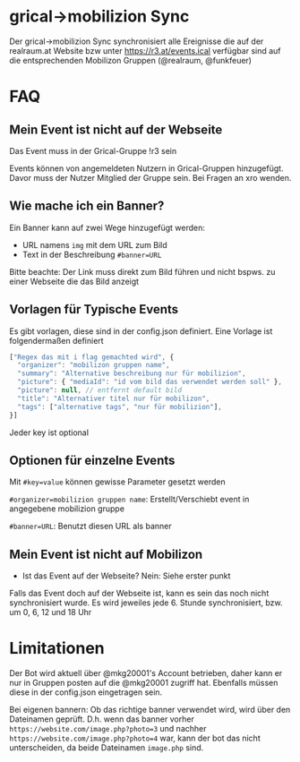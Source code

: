 # grical->mobilizion Sync

Der grical->mobilizion Sync synchronisiert alle Ereignisse die auf der realraum.at Website bzw unter https://r3.at/events.ical verfügbar sind auf die entsprechenden Mobilizon Gruppen (@realraum, @funkfeuer)

# FAQ

## Mein Event ist nicht auf der Webseite

Das Event muss in der Grical-Gruppe !r3 sein

Events können von angemeldeten Nutzern in Grical-Gruppen hinzugefügt. Davor muss der Nutzer Mitglied der Gruppe sein. Bei Fragen an xro wenden.

## Wie mache ich ein Banner?

Ein Banner kann auf zwei Wege hinzugefügt werden:

- URL namens `img` mit dem URL zum Bild
- Text in der Beschreibung `#banner=URL`

Bitte beachte: Der Link muss direkt zum Bild führen und nicht bspws. zu einer Webseite die das Bild anzeigt

## Vorlagen für Typische Events

Es gibt vorlagen, diese sind in der config.json definiert.
Eine Vorlage ist folgendermaßen definiert

```js
["Regex das mit i flag gemachted wird", {
  "organizer": "mobilizon gruppen name",
  "summary": "Alternative beschreibung nur für mobilizion",
  "picture": { "mediaId": "id vom bild das verwendet werden soll" },
  "picture": null, // entfernt default bild
  "title": "Alternativer titel nur für mobilizon",
  "tags": ["alternative tags", "nur für mobilizion"],
}]
```

Jeder key ist optional

## Optionen für einzelne Events

Mit `#key=value` können gewisse Parameter gesetzt werden

`#organizer=mobilizion gruppen name`: Erstellt/Verschiebt event in angegebene mobilizion gruppe

`#banner=URL`: Benutzt diesen URL als banner

## Mein Event ist nicht auf Mobilizon

- Ist das Event auf der Webseite? Nein: Siehe erster punkt

Falls das Event doch auf der Webseite ist, kann es sein das noch nicht synchronisiert wurde. Es wird jeweiles jede 6. Stunde synchronisiert, bzw. um 0, 6, 12 und 18 Uhr

# Limitationen

Der Bot wird aktuell über @mkg20001's Account betrieben, daher kann er nur in Gruppen posten auf die @mkg20001 zugriff hat. Ebenfalls müssen diese in der config.json eingetragen sein.

Bei eigenen bannern: Ob das richtige banner verwendet wird, wird über den Dateinamen geprüft. D.h. wenn das banner vorher `https://website.com/image.php?photo=3` und nachher `https://website.com/image.php?photo=4` war, kann der bot das nicht unterscheiden, da beide Dateinamen `image.php` sind.
